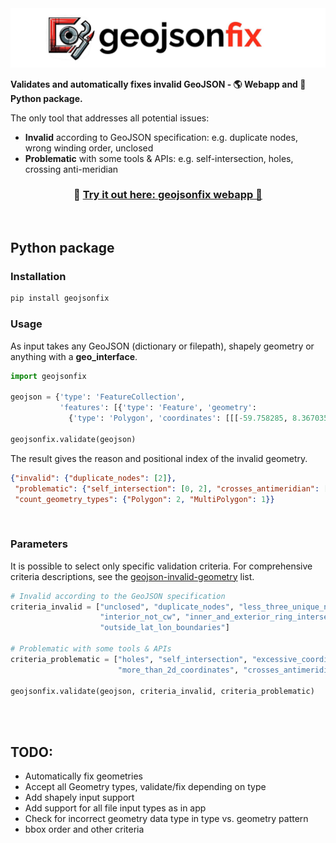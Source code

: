 <img src="./header_img.jpeg">

**Validates and automatically fixes invalid GeoJSON - 🌎 Webapp and 🐍 Python package.** 

The only tool that addresses all potential issues:
- **Invalid** according to GeoJSON specification: e.g. duplicate nodes, wrong winding order, unclosed 
- **Problematic** with some tools & APIs: e.g. self-intersection, holes, crossing anti-meridian


<h3 align="center">
    🎈 <a href="https://geojsonfix.streamlit.app/">Try it out here: geojsonfix webapp 🎈 </a>
</h3>

<br>

## Python package

### Installation
```bash
pip install geojsonfix
```

### Usage

As input takes any GeoJSON (dictionary or filepath), shapely geometry or anything with a __geo_interface__.

```python
import geojsonfix

geojson = {'type': 'FeatureCollection',
           'features': [{'type': 'Feature', 'geometry':
             {'type': 'Polygon', 'coordinates': [[[-59.758285, 8.367035], ...]]}}]}

geojsonfix.validate(geojson)
```
The result gives the reason and positional index of the invalid geometry.
```json
{"invalid": {"duplicate_nodes": [2]},
 "problematic": {"self_intersection": [0, 2], "crosses_antimeridian": [1]},
 "count_geometry_types": {"Polygon": 2, "MultiPolygon": 1}}
```

<br>

### Parameters
It is possible to select only specific validation criteria. For comprehensive criteria descriptions,
see the [geojson-invalid-geometry](https://github.com/chrieke/geojson-invalid-geometry) list.

```python
# Invalid according to the GeoJSON specification
criteria_invalid = ["unclosed", "duplicate_nodes", "less_three_unique_nodes", "exterior_not_ccw", 
                    "interior_not_cw", "inner_and_exterior_ring_intersect", "crs_defined", 
                    "outside_lat_lon_boundaries"]

# Problematic with some tools & APIs
criteria_problematic = ["holes", "self_intersection", "excessive_coordinate_precision", 
                        "more_than_2d_coordinates", "crosses_antimeridian"]

geojsonfix.validate(geojson, criteria_invalid, criteria_problematic)
```

<br>
<br>

## TODO:
- Automatically fix geometries
- Accept all Geometry types, validate/fix depending on type
- Add shapely input support
- Add support for all file input types as in app
- Check for incorrect geometry data type in type vs. geometry pattern
- bbox order and other criteria
